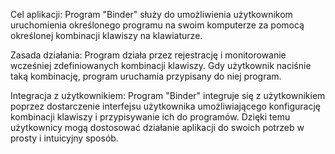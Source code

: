 Cel aplikacji:
Program "Binder" służy do umożliwienia użytkownikom uruchomienia określonego programu na swoim komputerze za pomocą określonej kombinacji klawiszy na klawiaturze.

Zasada działania:
Program działa przez rejestrację i monitorowanie wcześniej zdefiniowanych kombinacji klawiszy. Gdy użytkownik naciśnie taką kombinację, program uruchamia przypisany do niej program.

Integracja z użytkownikiem:
Program "Binder" integruje się z użytkownikiem poprzez dostarczenie interfejsu użytkownika umożliwiającego konfigurację kombinacji klawiszy i przypisywanie ich do programów. Dzięki temu użytkownicy mogą dostosować działanie aplikacji do swoich potrzeb w prosty i intuicyjny sposób.
